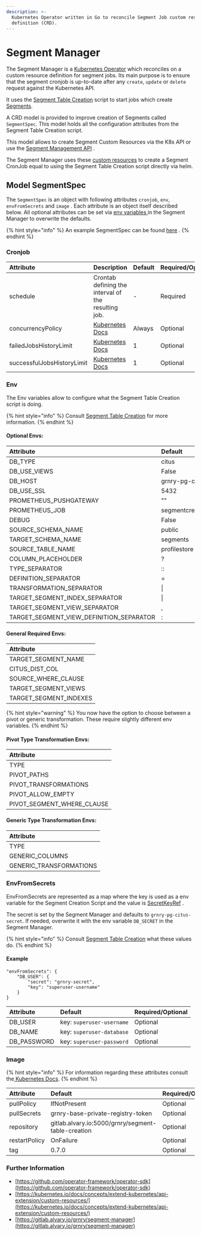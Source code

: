```yaml
---
description: >-
  Kubernetes Operator written in Go to reconcile Segment Job custom resources
  definition (CRD).
---
```


# Segment Manager

The Segment Manager is a [Kubernetes Operator](https://kubernetes.io/docs/concepts/extend-kubernetes/operator/) which reconciles on a custom resource definition for segment jobs. Its main purpose is to ensure that the segment cronjob is up-to-date after any `create`,  `update` or `delete` request against the Kubernetes API.

It uses the [Segment Table Creation](segment-table-creation.md) script to start jobs which create [Segments](../../../learning-grnry-1/granary-glossary.md).

A CRD model is provided to improve creation of Segments called `SegmentSpec`. This model holds all the configuration attributes from the Segment Table Creation script.  

This model allows to create Segment Custom Resources via the K8s API or use the [Segment Management API](../../api-reference/segment-management-api.md) . 

The Segment Manager uses these [custom resources](https://kubernetes.io/docs/concepts/extend-kubernetes/api-extension/custom-resources/) to create a Segment CronJob equal to using the Segment Table Creation script directly via helm.



## Model SegmentSpec

The `SegmentSpec` is an object with following attributes `cronjob`, `env`, `envFromSecrets` and `image` . Each attribute is an object itself described below. All optional attributes can be set via [env variables ](https://gitlab.alvary.io/grnry/segment-manager/-/blob/master/pkg/apis/segment/v1alpha1/envs.go)in the Segment Manager to overwrite the defaults.

{% hint style="info" %}
An example SegmentSpec can be found [here](https://gitlab.alvary.io/grnry/segment-manager/-/blob/master/deploy/crds/segment.grnry.io_v1alpha1_segment_cr.yaml) .
{% endhint %}

### Cronjob

| Attribute | Description | Default | Required/Optional |
| :--- | :--- | :--- | :--- |
| schedule | Crontab defining the interval of the resulting job. | - | Required |
| concurrencyPolicy | [Kubernetes Docs](https://kubernetes.io/docs/concepts/workloads/controllers/cron-jobs/) | Always | Optional |
| failedJobsHistoryLimit | [Kubernetes Docs](https://kubernetes.io/docs/concepts/workloads/controllers/cron-jobs/) | 1 | Optional |
| successfulJobsHistoryLimit | [Kubernetes Docs](https://kubernetes.io/docs/concepts/workloads/controllers/cron-jobs/) | 1 | Optional |

### Env

The Env variables allow to configure what the Segment Table Creation script is doing. 

{% hint style="info" %}
Consult [Segment Table Creation](segment-table-creation.md#configure) for more information.
{% endhint %}

#### Optional Envs:

| Attribute | Default |
| :--- | :--- |
| DB\_TYPE | citus |
| DB\_USE\_VIEWS | False |
| DB\_HOST | grnry-pg-citus |
| DB\_USE\_SSL | 5432 |
| PROMETHEUS\_PUSHGATEWAY | "" |
| PROMETHEUS\_JOB | segmentcreation |
| DEBUG | False |
| SOURCE\_SCHEMA\_NAME | public |
| TARGET\_SCHEMA\_NAME | segments |
| SOURCE\_TABLE\_NAME | profilestore |
| COLUMN\_PLACEHOLDER | ? |
| TYPE\_SEPARATOR | :: |
| DEFINITION\_SEPARATOR | = |
| TRANSFORMATION\_SEPARATOR | \| |
| TARGET\_SEGMENT\_INDEX\_SEPARATOR | \| |
| TARGET\_SEGMENT\_VIEW\_SEPARATOR | , |
| TARGET\_SEGMENT\_VIEW\_DEFINITION\_SEPARATOR | : |



#### General Required Envs:

| Attribute |
| :--- |
| TARGET\_SEGMENT\_NAME |
| CITUS\_DIST\_COL |
| SOURCE\_WHERE\_CLAUSE |
| TARGET\_SEGMENT\_VIEWS |
| TARGET\_SEGMENT\_INDEXES |

{% hint style="warning" %}
You now have the option to choose between a pivot or generic transformation. These require slightly different env variables.
{% endhint %}

#### Pivot Type Transformation Envs:

| Attribute |
| :--- |
| TYPE |
| PIVOT\_PATHS |
| PIVOT\_TRANSFORMATIONS |
| PIVOT\_ALLOW\_EMPTY |
| PIVOT\_SEGMENT\_WHERE\_CLAUSE |

#### Generic Type Transformation Envs:

| Attribute |
| :--- |
| TYPE |
| GENERIC\_COLUMNS |
| GENERIC\_TRANSFORMATIONS |

### EnvFromSecrets

EnvFromSecrets are represented as a map where the key is used as a env variable for the Segment Creation Script and the value is [SecretKeyRef](https://kubernetes.io/docs/concepts/configuration/secret/#using-secrets-as-environment-variables) .

The secret is set by the Segment Manager and defaults to `grnry-pg-citus-secret`. If needed, overwrite it with the env variable `DB_SECRET` in the Segment Manager.

{% hint style="info" %}
Consult [Segment Table Creation](segment-table-creation.md#configure) what these values do.
{% endhint %}

#### Example

```text
"envFromSecrets": {
    "DB_USER": {
        "secret": "grnry-secret",
        "key": "superuser-username"
    }
}
```

| Attribute | Default | Required/Optional |
| :--- | :--- | :--- |
| DB\_USER | key: `superuser-username` | Optional |
| DB\_NAME | key: `superuser-database` | Optional |
| DB\_PASSWORD | key: `superuser-password` | Optional |

### Image

{% hint style="info" %}
For information regarding these attributes consult the[ Kubernetes Docs](https://kubernetes.io/docs/concepts/containers/images/). 
{% endhint %}

| Attribute | Default | Required/Optional |
| :--- | :--- | :--- |
| pullPolicy | IfNotPresent | Optional |
| pullSecrets | grnry-base-private-registry-token | Optional |
| repository | gitlab.alvary.io:5000/grnry/segment-table-creation | Optional |
| restartPolicy | OnFailure | Optional |
| tag | 0.7.0 | Optional |



### Further Information

* [https://github.com/operator-framework/operator-sdk](https://github.com/operator-framework/operator-sdk)
* [https://kubernetes.io/docs/concepts/extend-kubernetes/api-extension/custom-resources/](https://kubernetes.io/docs/concepts/extend-kubernetes/api-extension/custom-resources/)
* [https://gitlab.alvary.io/grnry/segment-manager](https://gitlab.alvary.io/grnry/segment-manager)



